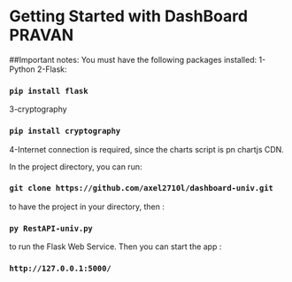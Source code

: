 # Getting Started with DashBoard PRAVAN
##Important notes:
You must have the following packages installed:
1-Python
2-Flask:
### `pip install flask`
3-cryptography
### `pip install cryptography`
4-Internet connection is required, since the charts script is pn chartjs CDN.




In the project directory, you can run:

### `git clone https://github.com/axel2710l/dashboard-univ.git`

to have the project in your directory, then :
### `py RestAPI-univ.py`
to run the Flask Web Service. Then you can start the app :

### `http://127.0.0.1:5000/`

